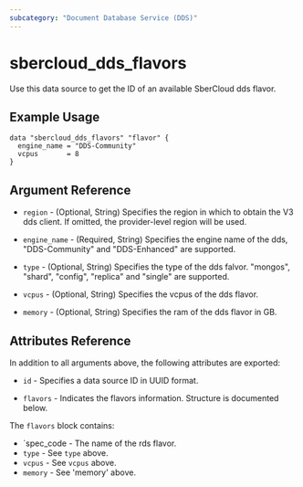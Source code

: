```yaml
---
subcategory: "Document Database Service (DDS)"
---
```


# sbercloud\_dds\_flavors

Use this data source to get the ID of an available SberCloud dds flavor.

## Example Usage

```hcl
data "sbercloud_dds_flavors" "flavor" {
  engine_name = "DDS-Community"
  vcpus       = 8
}
```

## Argument Reference

* `region` - (Optional, String) Specifies the region in which to obtain the V3 dds client. If omitted, the provider-level region will be used.

* `engine_name` - (Required, String) Specifies the engine name of the dds, "DDS-Community" and "DDS-Enhanced" are supported.

* `type` - (Optional, String) Specifies the type of the dds falvor. "mongos", "shard", "config", "replica" and "single" are supported.

* `vcpus` - (Optional, String) Specifies the vcpus of the dds flavor.

* `memory` - (Optional, String) Specifies the ram of the dds flavor in GB.


## Attributes Reference

In addition to all arguments above, the following attributes are exported:

* `id` - Specifies a data source ID in UUID format.

* `flavors` - Indicates the flavors information. Structure is documented below.

The `flavors` block contains:

* `spec_code - The name of the rds flavor.
* `type` - See `type` above.
* `vcpus` - See `vcpus` above.
* `memory` - See 'memory' above.
